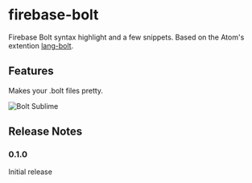 # firebase-bolt

Firebase Bolt syntax highlight and a few snippets. Based on the Atom's extention [lang-bolt](https://github.com/mhartington/lang-bolt).

## Features

Makes your .bolt files pretty.

![Bolt Sublime](https://raw.githubusercontent.com/smkamranqadri/vscode-bolt-language/master/images/logo.png)

## Release Notes

### 0.1.0

Initial release
